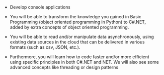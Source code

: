 - Develop console applications

- You will be able to transform the knowledge you gained in Basic Programming (object oriented programming in Python) to C#.NET, added by extra concepts of object oriented programming.

- You will be able to read and/or manipulate data asynchronously, using existing data sources in the cloud that can be delivered in various formats (such as csv, JSON, etc.).

- Furthermore, you will learn how to code faster and/or more efficient using specific principles in both C#.NET and NET. We will also see some advanced concepts like threading or design patterns
